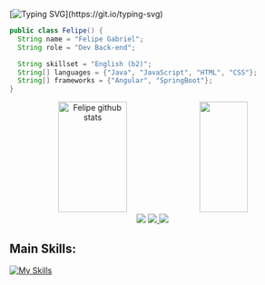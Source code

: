 
[![Typing SVG](https://readme-typing-svg.herokuapp.com/?color=f0ebd8&size=35&center=true&vCenter=true&width=1000&lines=Hello+I'm+Felipe+Gabriel;I'm+19+years+old;I'm+from+Brazil;I'm+Graduating+in+software+engineering;Be+Welcome!)](https://git.io/typing-svg)

```java
public class Felipe() {
  String name = "Felipe Gabriel";
  String role = "Dev Back-end";

  String skillset = "English (b2)";
  String[] languages = {"Java", "JavaScript", "HTML", "CSS"};
  String[] frameworks = {"Angular", "SpringBoot"};
}
```



<div align="center">  
  <img width="49%" height="195px" src="https://github-readme-stats.vercel.app/api?username=FelipeGabrill&show_icons=true&count_private=true&hide_border=true&title_color=f0ebd8&icon_color=3e5c76&text_color=f0ebd8&bg_color=0d1117" alt="Felipe github stats" /> 
  <img width="41%" height="195px" src="https://github-readme-stats.vercel.app/api/top-langs/?username=FelipeGabrill&layout=compact&hide_border=true&title_color=f0ebd8&text_color=f0ebd8&bg_color=0d1117" />
</div>

<div align="center"> 
  <a href="https://instagram.com/felipe.gabriiiel" target="_blank"><img src="https://img.shields.io/badge/-Instagram-%23E4405F?style=for-the-badge&logo=instagram&logoColor=white" target="_blank"></a>
  <a href="https://br.linkedin.com/in/felipe-gabriel-147a9a28b" target="_blank"><img src="https://img.shields.io/badge/-LinkedIn-%230077B5?style=for-the-badge&logo=linkedin&logoColor=white" target="_blank"> </a> 
  <a href = "mailto:felipegabrielodss@gmail.com"> <img src="https://img.shields.io/badge/-Gmail-%23333?style=for-the-badge&logo=gmail&logoColor=white" target="_blank"></a> 
 </div>


  
## Main Skills:

[![My Skills](https://skillicons.dev/icons?i=java,spring,postgres,postman,docker,html,css,js,ts,angular,figma)](https://skillicons.dev)
